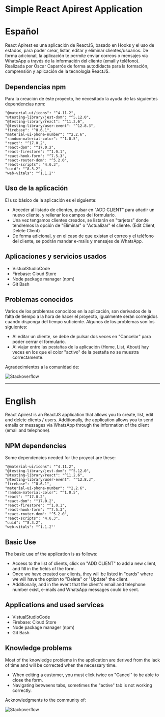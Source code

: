 ﻿# Simple React Apirest Application

Español 
==================

React Apirest es una aplicación de ReactJS, basado en Hooks y el uso de estados, para poder crear, listar, editar y eliminar clientes/usuarios. De forma adicional, la aplicación te permite enviar correos o mensajes vía WhatsApp a través de la información del cliente (email y teléfono).
Realizada por Óscar Caparrós de forma autodidacta para la formación, comprensión y aplicación de la tecnología ReactJS.
 
 Dependencias npm
---------------------
Para la creación de éste proyecto, he necesitado la ayuda de las siguientes dependencias npm:
```"@material-ui/core": "^4.11.4",
"@material-ui/icons": "^4.11.2",
"@testing-library/jest-dom": "^5.12.0",
"@testing-library/react": "^11.2.6",
"@testing-library/user-event": "^12.8.3",
"firebase": "^8.6.1",
"material-ui-phone-number": "^2.2.6",
"random-material-color": "^1.0.5",
"react": "^17.0.2",
"react-dom": "^17.0.2",
"react-firestore": "^1.0.1",
"react-hook-form": "^7.5.3",
"react-router-dom": "^5.2.0",
"react-scripts": "4.0.3",
"uuid": "^8.3.2",
"web-vitals": "^1.1.2"'
```
 Uso de la aplicación
---------------------
El uso básico de la aplicación es el siguiente:
- Acceder al listado de clientes, pulsar en "ADD CLIENT" para añadir un nuevo cliente, y rellenar los campos del formulario.
- Una vez tengamos clientes creados, se listarán en "tarjetas" donde tendremos la opción de "Eliminar" o "Actualizar" el cliente. (Edit Client, Delete Client)
- De forma adicional, y en el caso de que existan el correo y el teléfono del cliente, se podrán mandar e-mails y mensajes de WhatsApp.

 Aplicaciones y servicios usados
---------------------

- VistualStudioCode
- Firebase: Cloud Store
- Node package manager (npm)
- Git Bash

 Problemas conocidos
---------------------
Varios de los problemas conocidos en la aplicación, son derivados de la falta de tiempo a la hora de hacer el proyecto, igualmente serán corregidos cuando disponga del tiempo suficiente. Algunos de los problemas son los siguientes:
- Al editar un cliente, se debe de pulsar dos veces en "Cancelar" para poder cerrar el formulario.
- Al viajar entre las pestañas de la aplicación (Home, List, About) hay veces en los que el color "activo" de la pestaña no se muestra correctamente.
 
 Agradecimientos a la comunidad de:
 
 ![Stackoverflow](https://stackoverflow.design/assets/img/logos/so/logo-stackoverflow.png)
 
 ---------------
 
English
==================
React Apirest is an ReactJS application that allows you to create, list, edit and delete clients / users. Additionally, the application allows you to send emails or messages via WhatsApp through the information of the client (email and telephone).
 
 NPM dependencies
---------------------
Some dependencies needed for the proyect are these:
```"@material-ui/core": "^4.11.4",
"@material-ui/icons": "^4.11.2",
"@testing-library/jest-dom": "^5.12.0",
"@testing-library/react": "^11.2.6",
"@testing-library/user-event": "^12.8.3",
"firebase": "^8.6.1",
"material-ui-phone-number": "^2.2.6",
"random-material-color": "^1.0.5",
"react": "^17.0.2",
"react-dom": "^17.0.2",
"react-firestore": "^1.0.1",
"react-hook-form": "^7.5.3",
"react-router-dom": "^5.2.0",
"react-scripts": "4.0.3",
"uuid": "^8.3.2",
"web-vitals": "^1.1.2"'
```
 Basic Use
---------------------
The basic use of the application is as follows:
- Access to the list of clients, click on "ADD CLIENT" to add a new client, and fill in the fields of the form.
- Once we have created our clients, they will be listed in "cards" where we will have the option to "Delete" or "Update" the client.
- Additionally, and in the event that the client's email and telephone number exist, e-mails and WhatsApp messages could be sent.

 Applications and used services
---------------------

- VistualStudioCode
- Firebase: Cloud Store
- Node package manager (npm)
- Git Bash

 Knowledge problems
---------------------
Most of the knowledge problems in the application are derived from the lack of time and will be corrected when the necessary time.
- When editing a customer, you must click twice on "Cancel" to be able to close the form.
- Navigating betweens tabs, sometimes the "active" tab is not working correctly.

Acknowledgments to the community of:
 
 ![Stackoverflow](https://stackoverflow.design/assets/img/logos/so/logo-stackoverflow.png)
